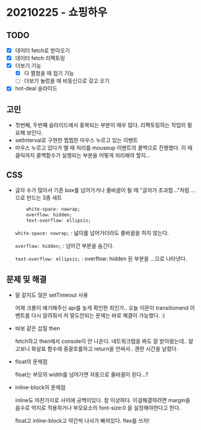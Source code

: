 # 20210225 - 쇼핑하우

## TODO

- [x] 데이터 fetch로 받아오기
- [x] 데이터 fetch 리팩토링
- [x] 더보기 기능
  - [x] 다 펼쳤을 때 접기 기능
  - [ ] 더보기 눌렀을 때 비동신으로 갖고 오기
- [x] hot-deal 슬라이드

## 고민

- 첫번째, 두번째 슬라이드에서 중복되는 부분이 매우 많다. 리팩토링하는 작업이 필요해 보인다. 
-  setInterval로 구현한 찝찝한 마우스 누르고 있는 이벤트
- 마우스 누르고 있다가 뗄 때 처리를 mouseup 이벤트의 콜백으로 진행했다. 이 때 클릭까지 콜백함수가 실행되는 부분을 어떻게 처리해야 할지...

## CSS

- 글자 수가 많아서 기존 box를 넘어가거나 줄바꿈이 될 때 "글자가 초과합..."처럼 ...으로 만드는 3종 세트

  ```css
      white-space: nowrap;
      overflow: hidden;
      text-overflow: ellipsis;
  ```

  `white-space: nowrap;` : 넓이를 넘어가더라도 줄바꿈을 하지 않는다.

  `overflow: hidden;` : 넘어간 부분을 숨긴다.

  `text-overflow: ellipsis;` : overflow: hidden 된 부분을 ...으로 나타낸다.

## 문제 및 해결

- 말 같지도 않은 setTimeout 사용

  어제 크롱이 얘기해주신 api를 늦게 확인한 죄인가.. 오늘 이몬이 transitionend 이벤트를 다시 알려줘서 저 말도안되는 문제는 바로 해결이 가능했다. :)

- 바보 같은 삽질 then

  fetch하고 then에서 console이 안 나온다. 네트워크탭을 봐도 잘 받아왔는데.. 알고보니 화살표 함수에 중괄호를하고 return을 안써서.. 괜한 시간을 날렸다.

- float의 문제점

  float는 부모의 width를 넘어가면 자동으로 줄바꿈이 된다...? 

- inline-block의 문제점

  inline도 마찬가지로 사이에 공백이있다. 참 이상하다. 이걸해결하려면 margin을 음수로 억지로 적용하거나 부모요소의 font-size:0 을 설정해야한다고 한다. 

  float고 inline-block고 약간씩 나사가 빠져있다. flex를 쓰자!
